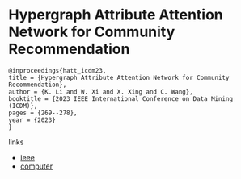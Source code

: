 # Hypergraph Attribute Attention Network for Community Recommendation

```
@inproceedings{hatt_icdm23,
title = {Hypergraph Attribute Attention Network for Community Recommendation},
author = {K. Li and W. Xi and X. Xing and C. Wang},
booktitle = {2023 IEEE International Conference on Data Mining (ICDM)},
pages = {269--278},
year = {2023}
}
```

links
- [ieee](https://doi.org/10.1109/ICDM58522.2023.00036)
- [computer](https://doi.ieeecomputersociety.org/10.1109/ICDM58522.2023.00036)
